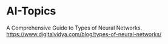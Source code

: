 # AI-Topics

A Comprehensive Guide to Types of Neural Networks.
https://www.digitalvidya.com/blog/types-of-neural-networks/
